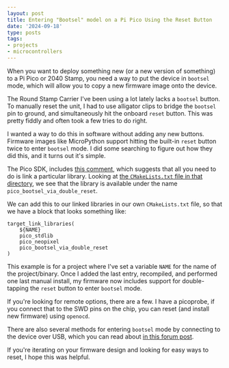 ```yaml
---
layout: post
title: Entering "Bootsel" model on a Pi Pico Using the Reset Button
date: '2024-09-18'
type: posts
tags:
- projects
- microcontrollers
---
```


When you want to deploy something new (or a new version of something) to a Pi Pico or 2040 Stamp, you need a way to put the device in `bootsel` mode, which will allow you to copy a new firmware image onto the device.

The Round Stamp Carrier I've been using a lot lately lacks a `bootsel` button. To manually reset the unit, I had to use alligator clips to bridge the `bootsel` pin to ground, and simultaneously hit the onboard `reset` button. This was pretty fiddly and often took a few tries to do right.

I wanted a way to do this in software without adding any new buttons. Firmware images like MicroPython support hitting the built-in `reset` button twice to enter `bootsel` mode. I did some searching to figure out how they did this, and it turns out it's simple.

The Pico SDK, includes [this comment](https://github.com/raspberrypi/pico-sdk/blob/6500c59d704ed2bb26d44b2a0ac7151d35287fdb/src/rp2_common/pico_bootsel_via_double_reset/pico_bootsel_via_double_reset.c#L32,), which suggests that all you need to do is link a particular library. Looking at [the `CMakeLists.txt` file in that directory](https://github.com/raspberrypi/pico-sdk/blob/develop/src/rp2_common/pico_bootsel_via_double_reset/CMakeLists.txt), we see that the library is available under the name `pico_bootsel_via_double_reset`. 

We can add this to our linked libraries in our own `CMakeLists.txt` file, so that we have a block that looks something like:


```
target_link_libraries(
    ${NAME}
    pico_stdlib
    pico_neopixel
    pico_bootsel_via_double_reset
)
```

This example is for a project where I've set a variable `NAME` for the name of the project/binary. Once I added the last entry, recompiled, and performed one last manual install, my firmware now includes support for double-tapping the `reset` button to enter `bootsel` mode.

If you're looking for remote options,  there are a few. I have a picoprobe, if you connect that to the SWD pins on the chip, you can reset (and install new firmware) using `openocd`.

There are also several methods for entering `bootsel` mode by connecting to the device over USB, which you can read about [in this forum post](https://forums.raspberrypi.com/viewtopic.php?t=336083).

If you're iterating on your firmware design and looking for easy ways to reset, I hope this was helpful.